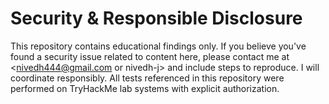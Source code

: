 # Security & Responsible Disclosure

This repository contains educational findings only. If you believe you've found a security issue related to content here, please contact me at <nivedh444@gmail.com or nivedh-j> and include steps to reproduce. I will coordinate responsibly. All tests referenced in this repository were performed on TryHackMe lab systems with explicit authorization.
